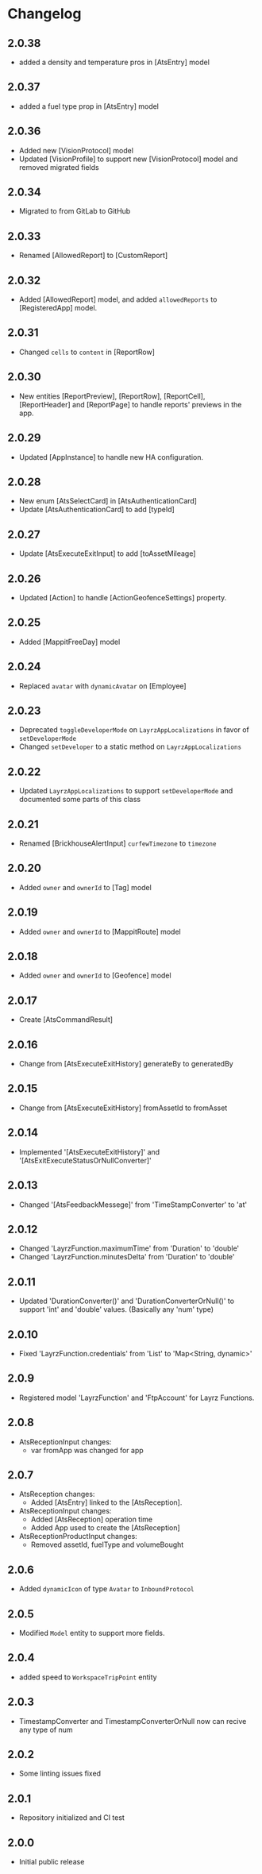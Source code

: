 # Changelog
## 2.0.38
- added a density and temperature pros in [AtsEntry] model

## 2.0.37
- added a fuel type prop in [AtsEntry] model

## 2.0.36
- Added new [VisionProtocol] model
- Updated [VisionProfile] to support new [VisionProtocol] model and removed migrated fields

## 2.0.34
- Migrated to from GitLab to GitHub

## 2.0.33
- Renamed [AllowedReport] to [CustomReport]

## 2.0.32
- Added [AllowedReport] model, and added `allowedReports` to [RegisteredApp] model.

## 2.0.31
- Changed `cells` to `content` in [ReportRow]

## 2.0.30
- New entities [ReportPreview], [ReportRow], [ReportCell], [ReportHeader] and [ReportPage] to handle reports' previews in the app.

## 2.0.29
- Updated [AppInstance] to handle new HA configuration.

## 2.0.28
- New enum [AtsSelectCard] in [AtsAuthenticationCard]
- Update [AtsAuthenticationCard] to add [typeId]
## 2.0.27
- Update [AtsExecuteExitInput] to add [toAssetMileage]
## 2.0.26
- Updated [Action] to handle [ActionGeofenceSettings] property.

## 2.0.25
- Added [MappitFreeDay] model

## 2.0.24
- Replaced `avatar` with `dynamicAvatar` on [Employee]

## 2.0.23
- Deprecated `toggleDeveloperMode` on `LayrzAppLocalizations` in favor of `setDeveloperMode`
- Changed `setDeveloper` to a static method on `LayrzAppLocalizations`

## 2.0.22
- Updated `LayrzAppLocalizations` to support `setDeveloperMode` and documented some parts of this class

## 2.0.21
- Renamed [BrickhouseAlertInput] `curfewTimezone` to `timezone`
## 2.0.20
- Added `owner` and `ownerId` to [Tag] model

## 2.0.19
- Added `owner` and `ownerId` to [MappitRoute] model

## 2.0.18
- Added `owner` and `ownerId` to [Geofence] model

## 2.0.17
- Create [AtsCommandResult]

## 2.0.16
- Change from [AtsExecuteExitHistory] generateBy to generatedBy

## 2.0.15
- Change from [AtsExecuteExitHistory] fromAssetId to fromAsset

## 2.0.14
- Implemented '[AtsExecuteExitHistory]' and '[AtsExitExecuteStatusOrNullConverter]' 

## 2.0.13
- Changed '[AtsFeedbackMessege]' from 'TimeStampConverter' to 'at'

## 2.0.12
- Changed 'LayrzFunction.maximumTime' from 'Duration' to 'double'
- Changed 'LayrzFunction.minutesDelta' from 'Duration' to 'double'

## 2.0.11
- Updated 'DurationConverter()' and 'DurationConverterOrNull()' to support 'int' and 'double' values. (Basically any 'num' type)

## 2.0.10
- Fixed 'LayrzFunction.credentials' from 'List<CredentialField>' to 'Map<String, dynamic>'

## 2.0.9
- Registered model 'LayrzFunction' and 'FtpAccount' for Layrz Functions.

## 2.0.8
- AtsReceptionInput changes:
    - var fromApp was changed for app

## 2.0.7
- AtsReception changes:
    - Added [AtsEntry] linked to the [AtsReception].
- AtsReceptionInput changes:
    - Added [AtsReception] operation time
    - Added App used to create the [AtsReception]
- AtsReceptionProductInput changes:
    - Removed assetId, fuelType and volumeBought

## 2.0.6
- Added `dynamicIcon` of type `Avatar` to `InboundProtocol`

## 2.0.5
- Modified `Model` entity to support more fields.

## 2.0.4
- added speed to `WorkspaceTripPoint` entity

## 2.0.3
- TimestampConverter and TimestampConverterOrNull now can recive any type of num 

## 2.0.2
- Some linting issues fixed

## 2.0.1
- Repository initialized and CI test

## 2.0.0
- Initial public release
